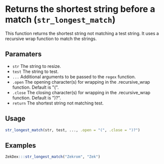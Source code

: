 # Returns the shortest string before a match (`str_longest_match`)

This function returns the shortest string not matching a test string. It uses a recursive wrap function to match the strings.

## Paramaters
 - `str` The string to resize.
 - `test` The string to test.
 - `...` Additional arguments to be passed to the `regex` function.
 - `.open` The opening character(s) for wrapping in the .recursive_wrap function. Default is "(".
 - `.close` The closing character(s) for wrapping in the .recursive_wrap function. Default is ")?".
 - `return` The shortest string not matching test.

## Usage
```r
str_longest_match(str, test, ..., .open = "(", .close = ")?")
```

## Examples
```r
ZekDex:::str_longest_match("Zekrom", "Zek")
```
